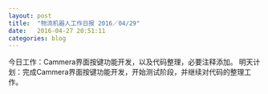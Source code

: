 ```yaml
---
layout: post
title:  "物流机器人工作日报 2016／04/29"
date:   2016-04-27 20:51:11
categories: blog
---
```


今日工作：Cammera界面按键功能开发，以及代码整理，必要注释添加。
明天计划：完成Cammera界面按键功能开发，开始测试阶段，并继续对代码的整理工作。


